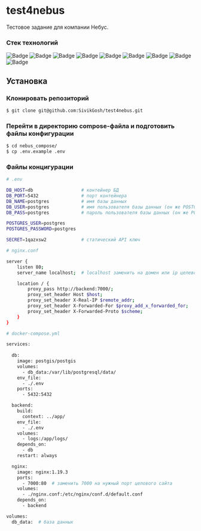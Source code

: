# test4nebus
Тестовое задание для компании Небус.

### Стек технологий
<img src="https://img.shields.io/badge/python-%233776AB.svg?style=for-the-badge&logo=Python&logoColor=white" alt="Badge" /> <img src="https://img.shields.io/badge/fastapi-%23009688.svg?style=for-the-badge&logo=fastapi&logoColor=white" alt="Badge" />
<img src="https://img.shields.io/badge/pydantic-%23E92063.svg?style=for-the-badge&logo=pydantic&logoColor=white" alt="Badge" />
<img src="https://img.shields.io/badge/sqlalchemy-%23D71F00.svg?style=for-the-badge&logo=sqlalchemy&logoColor=white" alt="Badge" />
<img src="https://img.shields.io/badge/postgresql-%234169E1.svg?style=for-the-badge&logo=postgresql&logoColor=white" alt="Badge" />
<img src="https://img.shields.io/badge/docker-%232496ED.svg?style=for-the-badge&logo=docker&logoColor=white" alt="Badge" />
<img src="https://img.shields.io/badge/poetry-%2360A5FA.svg?style=for-the-badge&logo=poetry&logoColor=white" alt="Badge" />
<img src="https://img.shields.io/badge/nginx-%23009639.svg?style=for-the-badge&logo=nginx&logoColor=white" alt="Badge" />
<img src="https://img.shields.io/badge/gunicorn-%23499848.svg?style=for-the-badge&logo=gunicorn&logoColor=white" alt="Badge" />

## Установка

### Клонировать репозиторий
```bash
$ git clone git@github.com:SivikGosh/test4nebus.git
```

### Перейти в директорию compose-файла и подготовить файлы конфигурации
```bash
$ cd nebus_compose/
$ cp .env.example .env
```

### Файлы концигурации
```bash
# .env

DB_HOST=db                  # контейнер БД
DB_PORT=5432                # порт контейнера
DB_NAME=postgres            # имя базы данных
DB_USER=postgres            # имя пользователя базы данных (он же POSTGRES_USER)
DB_PASS=postgres            # пароль пользователя базы данных (он же POSTGRES_PASSWORD)

POSTGRES_USER=postgres
POSTGRES_PASSWORD=postgres

SECRET=1qazxsw2             # статический API ключ

```

```bash
# nginx.conf

server {
    listen 80;
    server_name localhost;  # localhost заменить на домен или ip целевого сайта

    location / {
        proxy_pass http://backend:7000/;
        proxy_set_header Host $host;
        proxy_set_header X-Real-IP $remote_addr;
        proxy_set_header X-Forwarded-For $proxy_add_x_forwarded_for;
        proxy_set_header X-Forwarded-Proto $scheme;
    }
}
```

```bash
# docker-compose.yml

services:
  
  db:
    image: postgis/postgis
    volumes:
      - db_data:/var/lib/postgresql/data/
    env_file:
      - ./.env
    ports:
      - 5432:5432

  backend:
    build:
      context: ../app/
    env_file:
      - ./.env
    volumes:
      - logs:/app/logs/
    depends_on:
      - db
    restart: always

  nginx:
    image: nginx:1.19.3
    ports:
      - 7000:80  # заменить 7000 на нужный порт целового сайта
    volumes:
      - ./nginx.conf:/etc/nginx/conf.d/default.conf
    depends_on:
      - backend

volumes:
  db_data:  # база данных

```
